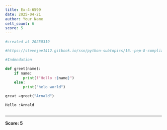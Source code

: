 ```yaml
---
title: Ex-4-6599
date: 2025-04-21
author: Your Name
cell_count: 6
score: 5
---
```


```python
#created at 20250319
```


```python
#https://stevejoe1412.gitbook.io/ssn/python-subtopics/16.-pep-8-compliance
```


```python
#Indendation
```


```python
def greet(name):
    if name:
        print(f"Hello :{name}")
    else:
        print("helo world")
```


```python
great =greet("Arnald")
```

    Hello :Arnald



```python

```


---
**Score: 5**